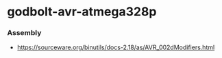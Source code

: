 godbolt-avr-atmega328p
======================

### Assembly
- https://sourceware.org/binutils/docs-2.18/as/AVR_002dModifiers.html

